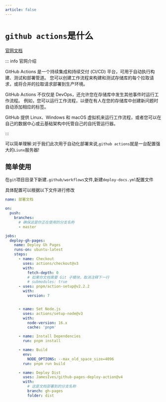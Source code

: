 ```yaml
---
article: false
---
```

# `github actions`是什么

[官网文档](https://docs.github.com/en/actions)

::: info 官网介绍

GitHub Actions 是一个持续集成和持续交付 (CI/CD) 平台，可用于自动执行构建、测试和部署管道。 您可以创建工作流程来构建和测试存储库的每个拉取请求，或将合并的拉取请求部署到生产环境。

GitHub Actions 不仅仅是 DevOps，还允许您在存储库中发生其他事件时运行工作流程。 例如，您可以运行工作流程，以便在有人在您的存储库中创建新问题时自动添加相应的标签。

GitHub 提供 Linux、Windows 和 macOS 虚拟机来运行工作流程，或者您可以在自己的数据中心或云基础架构中托管自己的自托管运行器。

:::

可以简单理解:对于我们此次用于自动化部署来说,`github actions`就是一台配置强大的`Liunx`服务器!

## 简单使用

在`git`项目目录下新建`.github/workflows`文件,新建`deploy-docs.yml`配置文件

具体配置可以根据以下文件进行修改

```yml
name: 部署文档

on:
  push:
    branches:
      # 确保这是你正在使用的分支名称
      - master

jobs:
  deploy-gh-pages:
    name: Deploy Gh Pages
    runs-on: ubuntu-latest
    steps:
      - name: Checkout
        uses: actions/checkout@v3
        with:
          fetch-depth: 0
          # 如果你文档需要 Git 子模块，取消注释下一行
          # submodules: true
      - uses: pnpm/action-setup@v2.2.2
        with:
          version: 7


      - name: Set Node.js
        uses: actions/setup-node@v3
        with:
          node-version: 16.x
          cache: 'pnpm'

      - name: Install Dependencies
        run: pnpm install

      - name: Build
        env:
          NODE_OPTIONS: --max_old_space_size=4096
        run: pnpm run build

      - name: Deploy Dist
        uses: JamesIves/github-pages-deploy-action@v4
        with:
          # 这是文档部署到的分支名称
          branch: gh-pages
          folder: dist
```